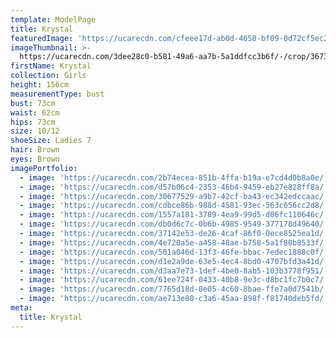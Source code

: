 ```yaml
---
template: ModelPage
title: Krystal
featuredImage: 'https://ucarecdn.com/cfeee17d-ab0d-4650-bf09-0d72cf5ec2d2/'
imageThumbnail: >-
  https://ucarecdn.com/3dee28c0-b581-49a6-aa7b-5a1ddfcc3b6f/-/crop/3673x4434/97,577/-/preview/
firstName: Krystal
collection: Girls
height: 156cm
measurementType: bust
bust: 73cm
waist: 62cm
hips: 73cm
size: 10/12
shoeSize: Ladies 7
hair: Brown
eyes: Brown
imagePortfolio:
  - image: 'https://ucarecdn.com/2b74ecea-851b-4ffa-b19a-e7cd4d0b8a0e/'
  - image: 'https://ucarecdn.com/d57b06c4-2353-46b4-9459-eb27e828ff8a/'
  - image: 'https://ucarecdn.com/30677529-a9b7-42cf-ba43-ec342edccaac/'
  - image: 'https://ucarecdn.com/cdbce86b-988d-4581-93ec-563c656cc2d8/'
  - image: 'https://ucarecdn.com/1557a181-3789-4ea9-99d5-d06fc110646c/'
  - image: 'https://ucarecdn.com/db0d6c7c-0b6b-4985-9549-377178d49640/'
  - image: 'https://ucarecdn.com/37142e53-de26-4caf-86f0-0ece8525ea1d/'
  - image: 'https://ucarecdn.com/4e720a5e-a458-48ae-b758-5a1f80b8533f/'
  - image: 'https://ucarecdn.com/501a046d-13f3-46fe-bbac-7edec1888c0f/'
  - image: 'https://ucarecdn.com/d1e2a9de-63e5-4ec4-8bd0-4707bfd3a41d/'
  - image: 'https://ucarecdn.com/d3aa7e73-1def-4be0-8ab5-103b3778f951/'
  - image: 'https://ucarecdn.com/61ee724f-0433-40b8-9e3c-d8bc1fc7b0c7/'
  - image: 'https://ucarecdn.com/7765d18d-0e05-4c60-8bae-ffe7a0d7541b/'
  - image: 'https://ucarecdn.com/ae713e80-c3a6-45aa-898f-f81740deb5fd/'
meta:
  title: Krystal
---
```


